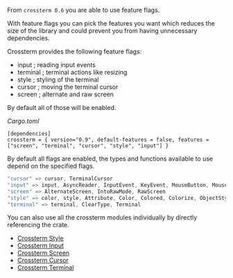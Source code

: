 From `crossterm 0.6` you are able to use feature flags. 

With feature flags you can pick the features you want which reduces the size of the library and could prevent you from having unnecessary dependencies.

Crossterm provides the following feature flags:
- input     ; reading input events
- terminal  ; terminal actions like resizing
- style     ; styling of the terminal
- cursor    ; moving the terminal cursor
- screen    ; alternate and raw screen

By default all of those will be enabled. 

_Cargo.toml_ 

```
[dependencies]
crossterm = { version="0.9", default-features = false, features = ["screen", "terminal", "cursor", "style", "input"] }
```

By default all flags are enabled, the types and functions available to use depend on the specified flags.

```rust
"cursor" => cursor, TerminalCursor
"input" => input, AsyncReader, InputEvent, KeyEvent, MouseButton, MouseEvent, SyncReader, TerminalInput
"screen" => AlternateScreen, IntoRawMode, RawScreen
"style" => color, style, Attribute, Color, Colored, Colorize, ObjectStyle, StyledObject, Styler, TerminalColor,
"terminal" => terminal, ClearType, Terminal
```

You can also use all the crossterm modules individually by directly referencing the crate.

- [Crossterm Style](https://crates.io/crates/crossterm_style) 
- [Crossterm Input](https://crates.io/crates/crossterm_input) 
- [Crossterm Screen](https://crates.io/crates/crossterm_screen)
- [Crossterm Cursor](https://crates.io/crates/crossterm_cursor)
- [Crossterm Terminal](https://crates.io/crates/crossterm_terminal)


